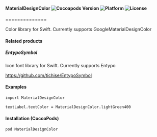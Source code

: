 #### MaterialDesignColor ![Cocoapods Version](https://img.shields.io/cocoapods/v/MaterialDesignColor.svg?style=flat) ![Platform](https://img.shields.io/cocoapods/p/MaterialDesignColor.svg?style=flat) ![License](https://img.shields.io/cocoapods/l/MaterialDesignColor.svg?style=flat)
==============

Color library for Swift. Currently supports GoogleMaterialDesignColor

#### Related products

##### EntypoSymbol
Icon font library for Swift. Currently supports Entypo

https://github.com/tichise/EntypoSymbol


#### Examples

```html
import MaterialDesignColor

textLabel.textColor = MaterialDesignColor.lightGreen400
```

#### Installation (CocoaPods)
`pod MaterialDesignColor`
